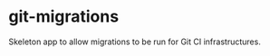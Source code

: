 git-migrations
==============

Skeleton app to allow migrations to be run for Git CI infrastructures.
